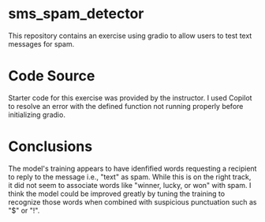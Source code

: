 # sms_spam_detector
This repository contains an exercise using gradio to allow users to test text messages for spam.
# Code Source
Starter code for this exercise was provided by the instructor. I used Copilot to resolve an error with the defined function not running properly before initializing gradio.
# Conclusions
The model's training appears to have idenfified words requesting a recipient to reply to the message i.e., "text" as spam. While this is on the right track, it did not seem to associate words like "winner, lucky, or won" with spam. I think the model could be improved greatly by tuning the training to recognize those words when combined with suspicious punctuation such as "$" or "!". 